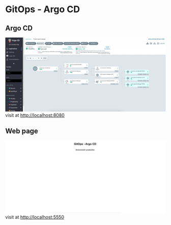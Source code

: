 # GitOps - Argo CD

## Argo CD
![argocd](./docs/argocd.jpg)
visit at [http://localhost:8080](http://localhost:8080)

## Web page
![webpage](./docs/webpage.png)
visit at [http://localhost:5550](http://localhost:5550)
